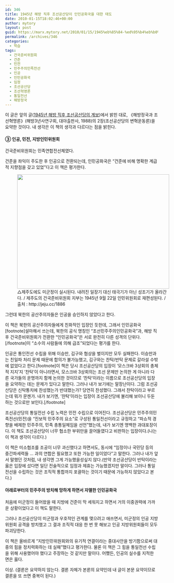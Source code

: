 ```yaml
---
id: 346
title: 1945년 해방 직후 조선공산당이 인민공화국을 대한 태도
date: 2010-01-15T18:02:46+00:00
author: mytory
layout: post
guid: https://marx.mytory.net/2010/01/15/1945%eb%85%84-%ed%95%b4%eb%b0%a9-%ec%a7%81%ed%9b%84-%ec%a1%b0%ec%84%a0%ea%b3%b5%ec%82%b0%eb%8b%b9%ec%9d%b4-%ec%9d%b8%eb%af%bc%ea%b3%b5%ed%99%94%ea%b5%ad%ec%9d%84-%eb%8c%80%ed%95%9c-%ed%83%9c%eb%8f%84/
permalink: /archives/346
categories:
  - 학습
tags:
  - 건국준비위원회
  - 건준
  - 민전
  - 민주주의민족전선
  - 인공
  - 인민공화국
  - 임정
  - 조선공산당
  - 조선혁명론
  - 통일전선
  - 해방정국
---
```

이 글은 앞의 글(<A title="[http://spar2003.tistory.com/149]로 이동합니다." href="http://spar2003.tistory.com/149" target=_blank>1945년 해방 직후 조선공산당의 계보</A>)에서 밝힌 대로, 《해방정국과 조선혁명론》(해방3년사연구회, 대야출판사, 1988)의 2장(조선공산당의 변혁운동론)을 요약한 것이다. 내 생각은 이 책의 생각과 다르다는 점을 밝힌다.


  


#### ③ 인공, 민전, 지방인민위원회 


  


건국준비위원회는 민족연합전선체였다.


  


건준을 좌익이 주도한 후 인공으로 전환되는데, 인민공화국은 &#8220;건준에 비해 명확한 계급적 지향점을 갖고 있었&#8221;다고 이 책은 평가한다.


  


<figure style="width: 500px" class="wp-caption aligncenter"><img src="https://marx.mytory.net/wp-content/uploads/1/cfile23.uf.1365D40D4B50AD9006D085.png" width="500" height="375" alt="" filename="cfile23.uf.1365D40D4B50AD9006D085.png" filemime="" /><figcaption class="wp-caption-text">△제주도에도 미군정이 실시된다. 내려진 일장기 대신 태극기가 아닌 성조기가 올라간다. / 제주도의 건국준비위원회 지부는 1945년 9월 22일 인민위원회로 재편성된다. / 출처 : http://jeju.cc/1886</figcaption></figure>
  



  


그런데 북한의 공산주의자들은 인공을 승인하지 않았다고 한다.


  


이 책은 북한의 공산주의자들에게 친화적인 입장인 듯한데, 그래서 인민공화국[footnote]설마해서 쓰는데, 북한의 공식 명칭인 &#8220;조선민주주의인민공화국&#8221;과, 해방 직후 건국준비위원회가 전환한 &#8220;인민공화국&#8221;은 서로 완전히 다른 성격의 단위다.[/footnote]이 &#8220;소수의 사람들에 의해 급조&#8221;되었다는 평가를 한다.


  


인공은 통인전선 수립을 위해 이승만, 김구와 협상을 벌이지만 모두 실패한다. 이승만과는 친일파 처리 문제 때문에 합의가 불가능했고, 김구와는 찬탁/반탁 문제로 갈라설 수밖에 없었다고 한다.[footnote]이 책은 당시 조선공산당의 입장이 &#8216;모스크바 3상회의 총체적 지지&#8217;지 &#8216;찬탁&#8217;이 아니라면서, 모스크바 3상회의는 조선 문제만 논의한 게 아니라 다른 국가들의 운명까지 함께 논의한 것이므로 &#8216;찬탁&#8217;이라는 이름으로 조선공산당의 입장을 요약하는 데는 문제가 있다고 말한다. 그러나 내가 보기에는 말장난이다. 그럼 조선공산당은 신탁통치에 찬성했는가 반대했는가? 당연히 찬성했다. 그래서 찬탁이라고 부르는데 뭐가 문젠가. 내가 보기엔, &#8216;찬탁&#8217;이라는 입장이 조선공산당에 불리해 보이니 두둔하는 것으로만 보인다.[/footnote]


  


조선공산당의 통일전선 수립 노력은 민전 수립으로 이어진다. 조선공산당은 민주주의민족전선(민전)을 &#8220;진보적 민주주의 요소&#8221;로 구성된 통일전선이라고 규정하고 &#8220;파쇼적 경향을 배제한 민주주의, 민족 총통일체임을 선언&#8221;했는데, 내가 보기엔 명백한 과대포장이다. 이 책도 조선공산당이 너무 협소한 부위만을 끌어들였다고 비판하는 입장이다.(나는 이 책과 생각이 다르다.)


  


이 책은 미소협조를 조공이 너무 과신했다고 하면서도, 동시에 &#8220;임정이나 국민당 등의 중간파세력들 … 과의 연합은 필요했고 또한 가능한 일이었다&#8221;고 말한다. 그러나 내가 앞서 말했던 것처럼, 내 생각엔 그게 가능했을성싶지 않다.(만약 조선공산당이 반탁이라는 옳은 입장에 섰다면 일단 전술적으로 임정과 제휴는 가능했겠지만 말이다. 그러나 통일전선을 수립하는 것은 조직적 통합까지 포괄하는 것이기 때문에 가능하지 않았다고 본다.)


  


#### 아래로부터의 민주주의 방치해 망하게 하면서 자멸한 인민공화국 


  


처음에 미군정이 들어왔을 때 지방에 건준이 막 세워지고 하면서 거의 이중권력에 가까운 상황이었다고 이 책도 말한다.


  


그러나 조선공산당이 미군정과 우호적인 관계를 맺으려고 애쓰면서, 미군정의 인공 지방위원회 공격을 방치했고 그 결과 조직적 대응 한 번 못 해보고 인공 지방위원회들이 모두 파괴당한다.


  


이 책은 올바르게 &#8220;지방인민위원회와의 유기적 연결이라는 중대사안을 방기함으로써 대중의 힘을 정치력화하는 데 실패&#8221;했다고 평가한다. 물론 이 책은 그 힘을 통일전선 수립을 위해 사용했어야 했다고 주장하는 것 같지만 말이다. 어쨌든, 인공의 실수를 지적한 면은 옳다.


  


이상. (결론은 요약하지 않는다. 결론 자체가 본론의 요약인데 내 글이 본문 요약이므로 결론을 또 쓰면 중복이 된다.)